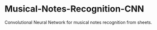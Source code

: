 # Musical-Notes-Recognition-CNN
Convolutional Neural Network for musical notes recognition from sheets.

